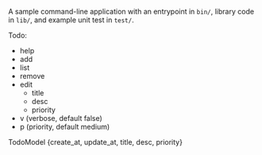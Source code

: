 A sample command-line application with an entrypoint in `bin/`, library code
in `lib/`, and example unit test in `test/`.

Todo:
- help 
- add 
- list
- remove
- edit
  - title
  - desc
  - priority
- v (verbose, default false)
- p (priority, default medium)

TodoModel {create_at, update_at, title, desc, priority}